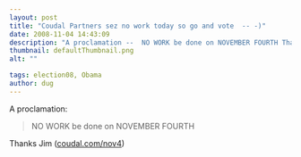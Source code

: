 ```yaml
---
layout: post
title: "Coudal Partners sez no work today so go and vote  -- -)"
date: 2008-11-04 14:43:09
description: "A proclamation --  NO WORK be done on NOVEMBER FOURTH Thanks Jim (coudal.com/nov4)&#8230;"
thumbnail: defaultThumbnail.png
alt: ""

tags: election08, Obama
author: dug
---
```


<p>A proclamation:</p>

<blockquote><p>NO <span class="caps">WORK </span>be done on <span class="caps">NOVEMBER FOURTH</span></p></blockquote>

<p>Thanks Jim (<a href="http://www.coudal.com/nov4/">coudal.com/nov4</a>)</p>
